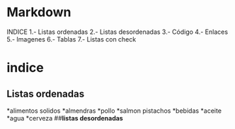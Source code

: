 # Markdown
INDICE
1.- Listas ordenadas
2.- Listas desordenadas
3.- Código
4.- Enlaces
5.- Imagenes
6.- Tablas
7.- Listas con check
# indice
## Listas ordenadas
*alimentos solidos 
    *almendras
    *pollo
    *salmon
    pistachos
*bebidas
    *aceite
    *agua
    *cerveza
##**listas desordenadas**
